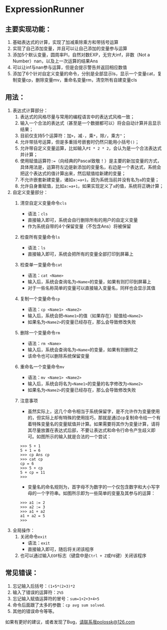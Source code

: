 # ExpressionRunner

## 主要实现功能： 

1. 基础表达式的计算，实现了加减乘除乘方和带括号运算 
2. 实现了自己添加变量，并且可以让自己添加的变量参与运算 
3. 添加5个默认变量，圆周率PI，自然对数EXP，无穷大inf，非数（Not a Number）nan，以及上一次运算的结果Ans 
4. 可以让inf与nan参与运算，但是会提示警告并返回相应数值 
5. 添加了6个针对自定义变量的命令，分别是全部显示ls，显示一个变量cat，复制变量cp，删除变量mv，重命名变量rm，清空所有自建变量cls

## 用法： 

1. 表达式计算部分： 
    1. 表达式的风格尽量与常用的编程语言中的表达式风格一致； 
    2. 输入一个合法的表达式（甚至是一个数据都可以）将会自动计算并且显示结果； 
    3. 目前仅支持5个运算符：加`+`，减`-`，乘`*`，除`/`，乘方`^`； 
    4. 允许带括号运算，但是多重括号嵌套时仍然只能用小括号`()`； 
    5. 允许带自定义变量运算，比如输入`PI * 2 * 2`，会认为是一个合法表达式并计算； 
    6. 使用赋值运算符`:=`（向经典的Pascal致敬！）是主要的新加变量的方式，具体用法是，运算符左边是新添加的变量名，右边是一个表达式，系统会把这个表达式的值计算出来，然后赋值给新建的变量； 
    7. 不允许嵌套新建变量，诸如`a:=a+1`，因为系统当前并没有名为`a`的变量； 
    8. 允许自身重赋值，比如`a:=a+1`，如果实现定义了`a`的值，系统将正确计算； 
2. 自定义变量部分： 
    1. 清空自定义变量命令`cls `
        * 语法：`cls`
        * 直接输入即可，系统会自行删除所有的用户的自定义变量
        * 作为系统自带的4个保留变量（不包含Ans）将被保留
    2. 检查所有变量命令`ls`
        * 语法：`ls`
        * 直接输入即可，系统会把所有的变量全部打印到屏幕上
    3. 检查单一变量命令`cat`
        * 语法：`cat <Name>`
        * 输入后，系统会查询名为`<Name>`的变量，如果有则打印到屏幕上
        * 对于一些名称简单的变量可以直接输入变量名，同样也会显示其值
    4. 复制一个变量命令`cp`
        * 语法：`cp <Name1> <Name2>`
        * 输入后，系统会把`<Name1>`的值（如果存在）赋值给`<Name2>`
        * 如果名为`<Name2>`的变量已经存在，那么会导致修改失败
    5. 删除一个变量命令`rm`
        * 语法：`rm <Name>`
        * 输入后，系统会查询名为`<Name>`的变量，如果有则删除之
        * 该命令也可以删除系统保留变量
    6. 重命名一个变量命令`mv`
        * 语法：`mv <Name1> <Name2>`
        * 输入后，系统会将名为`<Name1>`的变量的名字修改为`<Name2>`
        * 如果名为`<Name2>`的变量已经存在，那么会导致修改失败
    7. 注意事项
        * 虽然实际上，这几个命令相当于系统保留字，是不允许作为变量使用的，但实际上却有特殊的使用技巧，那就是通过cp复制命令给一个有着特殊变量名的变量赋值并计算。如果需要将其作为变量计算，请将其尽量放置在表达式后部，不要让表达式和命令行命令产生歧义即可。如图所示的输入就是合法的一个尝试：
        
        ```
        >>> 5 + 1 
        5 + 1 = 6 
        >>> cp Ans cp 
        >>> cat cp 
        cp = 6 
        >>> 5 + cp 
        5 + cp = 11 
        >>> 
        ```
        
        * 变量名的命名规则为，首字母不为数字的一个仅包含数字和大小写字母的一个字符串。如图所示即为一些简单的变量及其参与的运算：
        
        ```
        >>> a1 := 2 
        >>> a2 := 3 
        >>> a1 + a2 
        a1 + a2 = 5 
        >>> 
        ```
3. 全局操作： 
    1. 关闭命令`exit`
        * 语法：`exit`
        * 直接输入即可，随后将关闭该程序
    1. 也可以通过输入`EOF`标志（键盘中是`Ctrl + Z`或`F6`键）关闭该程序


常见错误： 
------------

1. 忘记输入后括号：`(1+5*(2+3)*2`
2. 输入了错误的运算符：`2%5`
3. 忘记输入赋值运算符的冒号：`sum=1+2+3+4+5`
4. 命令后面跟了太多的参数：`cp avg sum solved`.
5. 其他的错误命令等等。

如果有更好的建议，或者发现了Bug，请联系我polossk@126.com
